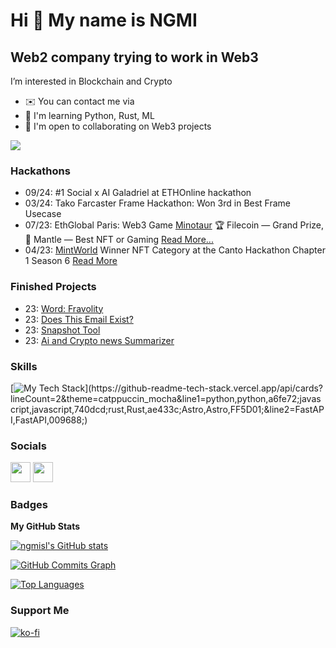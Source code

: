 Hi 👋 My name is NGMI
=====================

Web2 company trying to work in Web3
-----------------------------------

I’m interested in Blockchain and Crypto

*   ✉️  You can contact me via 
*   🧠  I'm learning Python, Rust, ML
*   🤝  I'm open to collaborating on Web3 projects


<a href="https://bsky.app/profile/ngmi.ai" target="_blank" rel="noreferrer"><img
                  src="https://img.shields.io/badge/bsky-Follow-blue"
                /></a>


### Hackathons
* 09/24: #1 Social x AI Galadriel at ETHOnline hackathon
* 03/24: Tako Farcaster Frame Hackathon: Won 3rd in Best Frame Usecase
* 07/23: EthGlobal Paris: Web3 Game [Minotaur](https://ethglobal.com/showcase/minotaur-m7j9u) 🏆 Filecoin — Grand Prize, 👾 Mantle — Best NFT or Gaming [Read More...](https://mirror.xyz/metaend.eth/FSm2P6KWwRDYc4Kp3Qxdvlcu0irO0fuDcgmXMP0_XJk)
* 04/23: [MintWorld](https://mintworldgame.com) Winner NFT Category at the Canto Hackathon Chapter 1 Season 6 [Read More](https://mirror.xyz/0x0199008e3A1c6f2011bE861B6A1cB01d2B264d43/D724sfGa3VmrF3gq0HdillNfYBGqcSMDBidpDTw0SpU)

### Finished Projects
* 23: [Word: Fravolity](https://fravolity.neocities.org/)
* 23: [Does This Email Exist?](https://github.com/ngmisl/mailchecker)
* 23: [Snapshot Tool](https://github.com/ngmisl/snapshot_tool)
* 23: [Ai and Crypto news Summarizer](https://github.com/ngmisl/streamlit-cryptonews)

### Skills
[![My Tech Stack](https://github-readme-tech-stack.vercel.app/api/cards?lineCount=2&theme=catppuccin_mocha&line1=python,python,a6fe72;javascript,javascript,740dcd;rust,Rust,ae433c;Astro,Astro,FF5D01;&line2=FastAPI,FastAPI,009688;)](https://github-readme-tech-stack.vercel.app/api/cards?lineCount=2&theme=catppuccin_mocha&line1=python,python,a6fe72;javascript,javascript,740dcd;rust,Rust,ae433c;Astro,Astro,FF5D01;&line2=FastAPI,FastAPI,009688;)
                    

### Socials
                  
<p align="left"> <a href="https://www.github.com/ngmisl" target="_blank" rel="noreferrer"><img src="https://raw.githubusercontent.com/danielcranney/readme-generator/main/public/icons/socials/github.svg" width="32" height="32" /></a> <a href="https://www.twitter.com/ngmisl" target="_blank" rel="noreferrer"><img src="https://raw.githubusercontent.com/danielcranney/readme-generator/main/public/icons/socials/twitter.svg" width="32" height="32" /></a></p>

### Badges

<b>My GitHub Stats</b>

<a href="http://www.github.com/ngmisl"><img src="https://github-readme-stats.vercel.app/api?username=ngmisl&show_icons=true&hide=&count_private=true&bg_color=1e1e2e&text_color=cdd6f4&icon_color=cba6f7&title_color=94e2d5&hide_border=true&show_icons=true" alt="ngmisl's GitHub stats" /></a>

<a href="http://www.github.com/ngmisl"><img src="https://activity-graph.herokuapp.com/graph?username=ngmisl&bg_color=1c1917&color=ffffff&line=0891b2&point=ffffff&area_color=1c1917&area=true&hide_border=true&custom_title=GitHub%20Commits%20Graph" alt="GitHub Commits Graph" /></a>

<a href="https://github.com/ngmisl" align="left"><img src="https://github-readme-stats.vercel.app/api/top-langs/?username=ngmisl&langs_count=10&title_color=0891b2&text_color=ffffff&icon_color=0891b2&bg_color=1c1917&hide_border=true&locale=en&custom_title=Top%20%Languages" alt="Top Languages" /></a>

### Support Me
[![ko-fi](https://ko-fi.com/img/githubbutton_sm.svg)](https://ko-fi.com/E1E4FGQWU)
